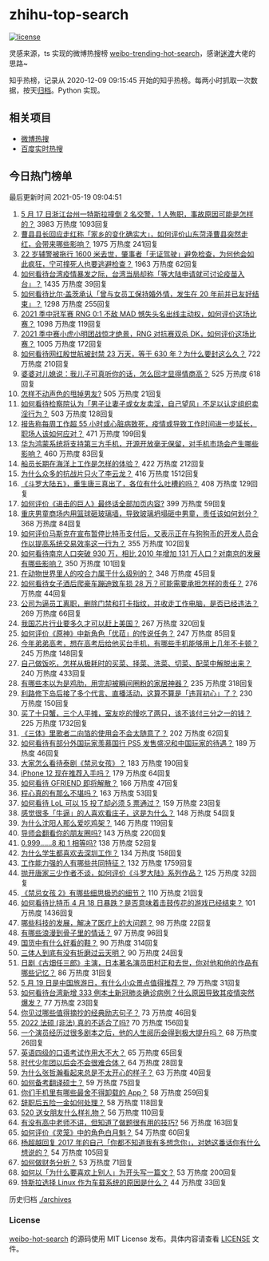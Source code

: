# zhihu-top-search

[![license](https://img.shields.io/github/license/Arrackisarookie/zhihu-top-search)](https://github.com/Arrackisarookie/zhihu-top-search/blob/master/LICENSE)

灵感来源，ts 实现的微博热搜榜 [weibo-trending-hot-search](https://github.com/justjavac/weibo-trending-hot-search)，感谢[迷渡](https://github.com/justjavac)大佬的思路~

知乎热榜，记录从 2020-12-09 09:15:45 开始的知乎热榜。每两小时抓取一次数据，按天[归档](./archives)。Python 实现。

## 相关项目
+ [微博热搜](https://github.com/Arrackisarookie/weibo-hot-search)
+ [百度实时热搜](https://github.com/Arrackisarookie/baidu-hot-search)

## 今日热门榜单

<!-- Rank Begin -->

最后更新时间 2021-05-19 09:04:51

1. [5 月 17 日浙江台州一特斯拉撞倒 2 名交警，1 人殉职，事故原因可能是怎样的？](https://www.zhihu.com/question/460003832) 3983 万热度 1093回复
1. [曹县县长回应走红称「家乡的变化确实大」，如何评价山东菏泽曹县突然走红，会带来哪些影响？](https://www.zhihu.com/question/460089541) 1975 万热度 241回复
1. [22 岁辅警被拖行 1600 米去世，肇事者「无证驾驶」避免检查，为何他会如此疯狂，宁可撞死人也要逃避检查？](https://www.zhihu.com/question/460135941) 1963 万热度 62回复
1. [如何看待台湾疫情暴发之际，台湾当局却称「等大陆申请就可讨论疫苗入台」？](https://www.zhihu.com/question/460171280) 1435 万热度 39回复
1. [如何看待比尔·盖茨承认「曾与女员工保持婚外情，发生在 20 年前并已友好结束」？](https://www.zhihu.com/question/460064207) 1298 万热度 255回复
1. [2021 季中冠军赛 RNG 0:1 不敌 MAD 憾失头名出线主动权，如何评价这场比赛？](https://www.zhihu.com/question/460195556) 1098 万热度 119回复
1. [2021 季中赛小虎小明团战惊才绝景，RNG 对抗赛双杀 DK，如何评价这场比赛？](https://www.zhihu.com/question/460167203) 1005 万热度 172回复
1. [如何看待网红殷世航被封禁 23 万天，等于 630 年？为什么要封这么久？](https://www.zhihu.com/question/459925437) 722 万热度 210回复
1. [婆婆对儿媳说：我儿子可真听你的话，怎么回才显得情商高？](https://www.zhihu.com/question/431787513) 525 万热度 618回复
1. [怎样不动声色的甩掉男友?](https://www.zhihu.com/question/325314779) 505 万热度 21回复
1. [如何看待检察院认为「男子让妻子或女友卖淫，自己望风」不足以认定组织卖淫行为？](https://www.zhihu.com/question/459692463) 503 万热度 128回复
1. [报告称每周工作超 55 小时或心脏病致死，疫情或导致工作时间进一步延长，职场人该如何应对？](https://www.zhihu.com/question/460063511) 471 万热度 199回复
1. [华为鸿蒙系统将支持第三方手机，开源开放毫无保留，对手机市场会产生哪些影响？](https://www.zhihu.com/question/460090403) 460 万热度 83回复
1. [船员长期在海洋上工作是怎样的体验？](https://www.zhihu.com/question/29298020) 422 万热度 212回复
1. [为什么众多的抗战片只火了李云龙？](https://www.zhihu.com/question/268674369) 416 万热度 1512回复
1. [《斗罗大陆五》，重生唐三真出了，各位有什么吐槽的吗？](https://www.zhihu.com/question/459557005) 408 万热度 129回复
1. [如何评价《进击的巨人》最终话全部加页内容?](https://www.zhihu.com/question/460186596) 399 万热度 59回复
1. [重庆男童商场内用篮球砸玻璃墙，导致玻璃坍塌砸中男童，责任该如何划分？](https://www.zhihu.com/question/459951061) 368 万热度 84回复
1. [如何评价马斯克在宣布暂停比特币支付后，又表示正在与狗狗币的开发人员合作以提高系统交易效率这一行为？](https://www.zhihu.com/question/459406032) 355 万热度 102回复
1. [如何看待南京人口突破 930 万，相比 2010 年增加 131 万人口？对南京的发展有哪些影响？](https://www.zhihu.com/question/460073729) 350 万热度 101回复
1. [在动物世界里人的咬合力属于什么级别的？](https://www.zhihu.com/question/459408371) 348 万热度 45回复
1. [如何看待女子酒后爬豪车蹦迪致车损 28 万？可能需要承担怎样的责任？](https://www.zhihu.com/question/459759486) 276 万热度 44回复
1. [公司为逼员工离职，删除门禁和打卡指纹，并收走工作电脑，是否已经违法？](https://www.zhihu.com/question/458446577) 269 万热度 66回复
1. [我国芯片行业要多久才可以赶上美国？](https://www.zhihu.com/question/403452621) 267 万热度 320回复
1. [如何评价《原神》中新角色「优菈」的传说任务？](https://www.zhihu.com/question/460157064) 247 万热度 85回复
1. [今年弟弟高考，想在高考后给他买台手机，有哪些手机能够用上几年不卡顿？](https://www.zhihu.com/question/459230225) 245 万热度 148回复
1. [自己做饭吃，怎样从极耗时的买菜、择菜、洗菜、切菜、配菜中解脱出来？](https://www.zhihu.com/question/22903687) 240 万热度 433回复
1. [有哪些本以为是鸡肋，用完却被瞬间圈粉的家居神器？](https://www.zhihu.com/question/359026960) 235 万热度 318回复
1. [利路修下岛后接了多个代言、直播活动，这算不算是「违背初心」了？](https://www.zhihu.com/question/460088683) 230 万热度 150回复
1. [买了十只蟹，三个人平摊，室友吃的慢吃了两只，该不该付三分之一的钱？](https://www.zhihu.com/question/455193507) 225 万热度 1732回复
1. [《三体》里歌者二向箔的使用会不会太随意了？](https://www.zhihu.com/question/459124778) 202 万热度 62回复
1. [如何看待有部分外国玩家羡慕国行 PS5 发售盛况和中国玩家的待遇？](https://www.zhihu.com/question/459685754) 189 万热度 46回复
1. [大家怎么看待泰剧《禁忌女孩》？](https://www.zhihu.com/question/338714765) 183 万热度 190回复
1. [ iPhone 12 现在推荐入手吗？](https://www.zhihu.com/question/444574639) 179 万热度 64回复
1. [如何看待 GFRIEND 即将解散？](https://www.zhihu.com/question/460090159) 166 万热度 47回复
1. [程心真的有那么不堪吗？](https://www.zhihu.com/question/418036982) 163 万热度 53回复
1. [如何看待 LoL 可以 15 投了却必须 5 票通过？](https://www.zhihu.com/question/460061128) 159 万热度 23回复
1. [感觉很多「牛逼」的人喜欢看庄子，这是为什么？](https://www.zhihu.com/question/31811556) 148 万热度 54回复
1. [为什么沈阳人那么爱吃鸡架？](https://www.zhihu.com/question/21313944) 146 万热度 119回复
1. [导师会翻看你的朋友圈吗?](https://www.zhihu.com/question/377742704) 143 万热度 220回复
1. [0.999......8 和 1 相等吗?](https://www.zhihu.com/question/459883219) 138 万热度 52回复
1. [为什么学生都喜欢去深圳工作？](https://www.zhihu.com/question/442868905) 134 万热度 158回复
1. [工作能力强的人有哪些共同特征？](https://www.zhihu.com/question/28880482) 132 万热度 1759回复
1. [抛开唐家三少作者不谈，如何评价《斗罗大陆》系列作品？](https://www.zhihu.com/question/458675311) 125 万热度 32回复
1. [《禁忌女孩 2》有哪些细思极恐的细节？](https://www.zhihu.com/question/458343322) 110 万热度 21回复
1. [如何看待比特币 4 月 18 日暴跌？是否意味着击鼓传花的游戏已经结束？](https://www.zhihu.com/question/455237775) 101 万热度 1436回复
1. [哪些科技的发展，解决了医疗上的大问题？](https://www.zhihu.com/question/459947188) 98 万热度 22回复
1. [有哪些浪漫到骨子里的情话？](https://www.zhihu.com/question/422342566) 97 万热度 96回复
1. [国货中有什么好看的鞋？](https://www.zhihu.com/question/278654959) 90 万热度 314回复
1. [三体人到底有没有折磨过云天明？](https://www.zhihu.com/question/459076670) 90 万热度 24回复
1. [日剧《古畑任三郎》主演，日本著名演员田村正和去世，你对他和他的作品有哪些记忆？](https://www.zhihu.com/question/460168527) 86 万热度 31回复
1. [5 月 19 日是中国旅游日，有什么小众景点值得推荐？](https://www.zhihu.com/question/459885875) 79 万热度 31回复
1. [如何看待台湾新增 333 例本土新冠肺炎确诊病例？什么原因导致其疫情突然爆发？](https://www.zhihu.com/question/459920978) 77 万热度 23回复
1. [你见过哪些值得摘抄的经典励志句子？](https://www.zhihu.com/question/447620837) 73 万热度 46回复
1. [2022 法硕 (非法) 真的不适合了吗?](https://www.zhihu.com/question/438205558) 70 万热度 156回复
1. [一个演员经历过很多剧本之后，他的人生阅历会得到极大提升吗？](https://www.zhihu.com/question/455251862) 68 万热度 26回复
1. [英语四级的口语考试作用大不大？](https://www.zhihu.com/question/28448815) 65 万热度 65回复
1. [时代少年团以后会不会很难合体？](https://www.zhihu.com/question/456289776) 64 万热度 28回复
1. [为什么张哲瀚看起来总是不太开心的样子？](https://www.zhihu.com/question/458237008) 63 万热度 40回复
1. [如何备考翻译硕士？](https://www.zhihu.com/question/29702896) 59 万热度 75回复
1. [你们手机里有哪些最舍不得卸载的 App？](https://www.zhihu.com/question/427095722) 58 万热度 259回复
1. [辞职后五险一金如何处理？](https://www.zhihu.com/question/54840341) 58 万热度 118回复
1. [520 送女朋友什么样礼物？](https://www.zhihu.com/question/458252305) 56 万热度 110回复
1. [有没有高中老师不讲，但知道了做题很有用的技巧?](https://www.zhihu.com/question/388419751) 56 万热度 163回复
1. [如何评价《灵笼》中的角色白月魁？](https://www.zhihu.com/question/458161195) 54 万热度 60回复
1. [杨超越回复 2017 年的自己「你都不知道我有多想念你」，对她这番话你有什么想说的？](https://www.zhihu.com/question/459691259) 54 万热度 105回复
1. [如何做财务分析？](https://www.zhihu.com/question/20125503) 53 万热度 71回复
1. [如何以「为什么要喜欢上别人」为开头写一篇文？](https://www.zhihu.com/question/443120413) 53 万热度 200回复
1. [特斯拉选择 Linux 作为车载系统的原因是什么？](https://www.zhihu.com/question/455892933) 44 万热度 33回复
<!-- Rank End -->

历史归档 [./archives](./archives)

### License

[weibo-hot-search](https://github.com/Arrackisarookie/zhihu-top-search) 的源码使用 MIT License 发布。具体内容请查看 [LICENSE](./LICENSE) 文件。

